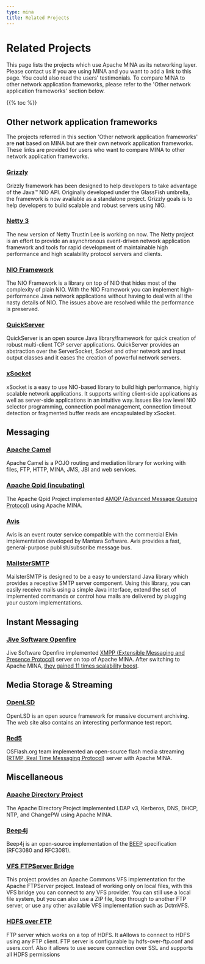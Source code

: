 ```yaml
---
type: mina
title: Related Projects
---
```


# Related Projects

This page lists the projects which use Apache MINA as its networking layer. Please contact us if you are using MINA and you want to add a link to this page. You could also read the users' testimonials. To compare MINA to other network application frameworks, please refer to the 'Other network application frameworks' section below.

{{% toc %}}

## Other network application frameworks

<div class="note" markdown="1">
    The projects referred in this section 'Other network application frameworks' are <strong>not</strong> based on MINA but are their own network application frameworks.  These links are provided for users who want to compare MINA to other network application frameworks.
</div>

### [Grizzly](https://grizzly.java.net/)

Grizzly framework has been designed to help developers to take advantage of the Java™ NIO API. Originally developed under the GlassFish umbrella, the framework is now available as a standalone project. Grizzly goals is to help developers to build scalable and robust servers using NIO.

### [Netty 3](http://www.jboss.org/netty/)

The new version of Netty Trustin Lee is working on now. The Netty project is an effort to provide an asynchronous event-driven network application framework and tools for rapid development of maintainable high performance and high scalability protocol servers and clients.

### [NIO Framework](http://nioframework.sourceforge.net/)

The NIO Framework is a library on top of NIO that hides most of the complexity of plain NIO. With the NIO Framework you can implement high-performance Java network applications without having to deal with all the nasty details of NIO. The issues above are resolved while the performance is preserved.

### [QuickServer](http://www.quickserver.org/)

QuickServer is an open source Java library/framework for quick creation of robust multi-client TCP server applications. QuickServer provides an abstraction over the ServerSocket, Socket and other network and input output classes and it eases the creation of powerful network servers.

### [xSocket](http://xsocket.sourceforge.net/)

xSocket is a easy to use NIO-based library to build high performance, highly scalable network applications. It supports writing client-side applications as well as server-side applications in an intuitive way. Issues like low level NIO selector programming, connection pool management, connection timeout detection or fragmented buffer reads are encapsulated by xSocket.

## Messaging

### [Apache Camel](http://activemq.apache.org/camel/)

Apache Camel is a POJO routing and mediation library for working with files, FTP, HTTP, MINA, JMS, JBI and web services.

### [Apache Qpid (incubating)](http://cwiki.apache.org/qpid/)

The Apache Qpid Project implemented [AMQP (Advanced Message Queuing Protocol)](http://www.amqp.org/) using Apache MINA.

### [Avis](http://avis.sourceforge.net/)

Avis is an event router service compatible with the commercial Elvin implementation developed by Mantara Software. Avis provides a fast, general-purpose publish/subscribe message bus.

### [MailsterSMTP](http://tedorg.free.fr/en/projects.php?section=smtp)

MailsterSMTP is designed to be a easy to understand Java library which provides a receptive SMTP server component. Using this library, you can easily receive mails using a simple Java interface, extend the set of implemented commands or control how mails are delivered by plugging your custom implementations.

## Instant Messaging

### [Jive Software Openfire](http://www.jivesoftware.com/products/openfire/)

Jive Software Openfire implemented [XMPP (Extensible Messaging and Presence Protocol)](http://www.xmpp.org/) server on top of Apache MINA. After switching to Apache MINA, [they gained 11 times scalability boost](http://community.igniterealtime.org/blogs/ignite/2006/12/19/scalability-turn-it-to-eleven/).

## Media Storage & Streaming

### [OpenLSD](http://openlsd.free.fr/en/OpenLSD.html)

OpenLSD is an open source framework for massive document archiving. The web site also contains an interesting performance test report.

### [Red5](http://www.osflash.org/red5)

OSFlash.org team implemented an open-source flash media streaming ([RTMP, Real Time Messaging Protocol](http://en.wikipedia.org/wiki/Real_Time_Messaging_Protocol)) server with Apache MINA.

## Miscellaneous

### [Apache Directory Project](http://directory.apache.org/)

The Apache Directory Project implemented LDAP v3, Kerberos, DNS, DHCP, NTP, and ChangePW using Apache MINA.

### [Beep4j](http://beep4j.sourceforge.net/)

Beep4j is an open-source implementation of the [BEEP](http://www.beepcore.org/) specification (RFC3080 and RFC3081).

### [VFS FTPServer Bridge](http://vfs-utils.sourceforge.net/ftpserver/index.html)

This project provides an Apache Commons VFS implementation for the Apache FTPServer project. Instead of working only on local files, with this VFS bridge you can connect to any VFS provider. You can still use a local file system, but you can also use a ZIP file, loop through to another FTP server, or use any other available VFS implementation such as DctmVFS.

### <a name="HDFSoverFTP" />[HDFS over FTP](https://sites.google.com/a/iponweb.net/hadoop/Home/hdfs-over-ftp)

FTP server which works on a top of HDFS. It aAllows to connect to HDFS using any FTP client. FTP server is configurable by hdfs-over-ftp.conf and users.conf. Also it allows to use secure connection over SSL and supports all HDFS permissions
